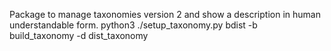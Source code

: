 Package to manage taxonomies version 2 and show a description in human understandable form.
python3 ./setup_taxonomy.py bdist -b build_taxonomy -d dist_taxonomy
